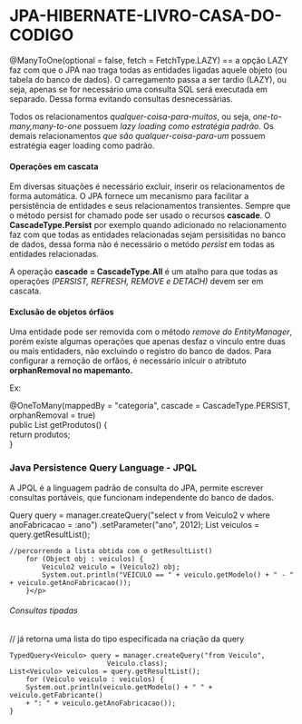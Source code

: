 # JPA-HIBERNATE-LIVRO-CASA-DO-CODIGO

<p>@ManyToOne(optional = false, fetch = FetchType.LAZY) == a opção LAZY faz com que o JPA nao traga todas as entidades ligadas aquele objeto (ou tabela do banco de dados). O carregamento passa a ser tardio (LAZY), ou seja, apenas se for necessário uma consulta SQL será executada em separado. Dessa forma evitando consultas desnecessárias.</p>
<p>Todos os relacionamentos <em>qualquer-coisa-para-muitos</em>, ou seja, <em>one-to-many,many-to-one</em> possuem <em>lazy loading como estratégia padrão.</em> Os demais relacionamentos <em>que são qualquer-coisa-para-um</em> possuem estratégia eager loading como padrão.</p>

<h4>Operações em cascata</h4>
<p>Em diversas situações é necessário excluir, inserir os relacionamentos de forma automática. O JPA fornece um mecanismo para facilitar a persistência de entidades e seus relacionamentos transientes. Sempre que o método persist for chamado pode ser usado o recursos <strong>cascade</strong>. O <strong>CascadeType.Persist</strong> por exemplo quando adicionado no relacionamento faz com que todas as entidades relacionadas sejam persisitidas no banco de dados, dessa forma não é necessário o metódo <em>persist</em> em todas as entidades relacionadas.</p> A operação <strong>cascade = CascadeType.All</strong> é um atalho para que todas as operações <em>(PERSIST, REFRESH, REMOVE e DETACH)</em> devem ser em cascata.

<h4>Exclusão de objetos órfãos</h4>
<p>Uma entidade pode ser removida com o método <em>remove do EntityManager</em>, porém existe algumas operações que apenas desfaz o vinculo entre duas ou mais entidaders, não excluindo o registro do banco de dados. Para configurar a remoção de orfãos, é necessário inlcuir o atribtuto <strong>orphanRemoval no mapemanto.</strong></p>
<p>Ex:</p>

@OneToMany(mappedBy = "categoria", cascade = CascadeType.PERSIST,<br />
orphanRemoval = true)<br />
public List<Produto> getProdutos() {<br />
return produtos;<br />
}<br />
  
  <h3>Java Persistence Query Language - JPQL</h3>
  <p>A JPQL é a linguagem padrão de consulta do JPA, permite escrever consultas portáveis, que funcionam independente do banco de dados.</p>
  <p> 
	  Query query = manager.createQuery("select v from Veiculo2 v where anoFabricacao = :ano")
		.setParameter("ano", 2012); 
		List<Veiculo2> veiculos = query.getResultList();<br />

    //percorrendo a lista obtida com o getResultList()
		for (Object obj : veiculos) {
			Veiculo2 veiculo = (Veiculo2) obj;
			System.out.println("VEICULO == " + veiculo.getModelo() + " - " + veiculo.getAnoFabricacao());
		}</p>
    
  <h6>Consultas tipadas</h6>
  <p>
	 // já retorna uma lista do tipo especificada na criação da query
	
	TypedQuery<Veiculo> query = manager.createQuery("from Veiculo",
							Veiculo.class);
   	List<Veiculo> veiculos = query.getResultList();
		for (Veiculo veiculo : veiculos) {
		System.out.println(veiculo.getModelo() + " " + veiculo.getFabricante()
		+ ": " + veiculo.getAnoFabricacao());
	}  
  </p>
  
